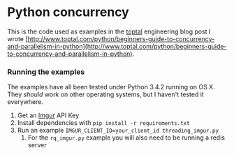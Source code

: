 # Python concurrency

This is the code used as examples in the [toptal](http://www.toptal.com/) engineering blog post I wrote
[http://www.toptal.com/python/beginners-guide-to-concurrency-and-parallelism-in-python](http://www.toptal.com/python/beginners-guide-to-concurrency-and-parallelism-in-python).


### Running the examples
The examples have all been tested under Python 3.4.2 running on OS X. They _should_ work on other operating systems, but I haven't tested it everywhere.

1. Get an [Imgur](https://imgur.com/account/settings/apps) API Key
2. Install dependencies with `pip install -r requirements.txt`
3. Run an example `IMGUR_CLIENT_ID=your_client_id threading_imgur.py`
	1. For the `rq_imgur.py` example you will also need to be running a redis server 

